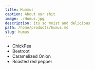 ```yaml
---
title: Hummus
caption: About our shit
image: ./Humus.jpg
description: its so moist and delicious
path: /home/products/humus.md
slug: humus
---
```


- ChickPea
- Beetroot
- Caramelized Onion
- Roasted red pepper
